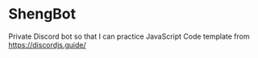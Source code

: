 # ShengBot
Private Discord bot so that I can practice JavaScript
Code template from https://discordjs.guide/
